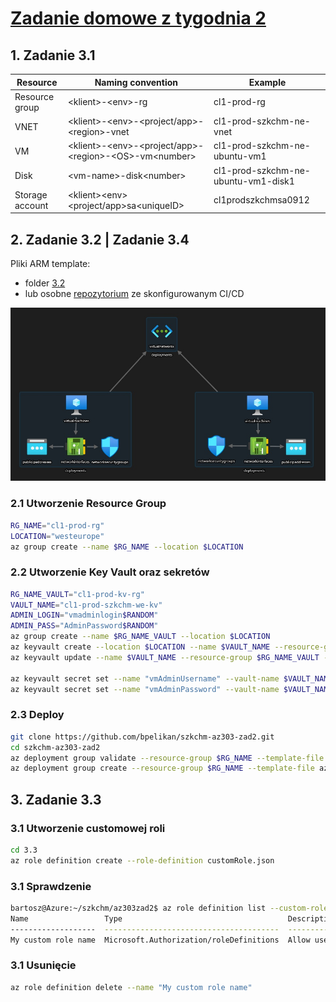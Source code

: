 # [Zadanie domowe z tygodnia 2](https://szkolachmury.pl/az-303-microsoft-azure-architect-technologies/tydzien-2-application-architecture-patterns-in-azure/praca-domowa/)

## 1. Zadanie 3.1 

| Resource        | Naming convention                                                | Example                              |
|-----------------|------------------------------------------------------------------|--------------------------------------|
| Resource group  | \<klient\>-\<env\>-rg                                            | cl1-prod-rg                          |
| VNET            | \<klient\>-\<env\>-\<project/app\>-\<region\>-vnet               | cl1-prod-szkchm-ne-vnet              |
| VM              | \<klient\>-\<env\>-\<project/app\>-\<region\>-\<OS\>-vm\<number\>| cl1-prod-szkchm-ne-ubuntu-vm1        |
| Disk            | \<vm-name\>-disk\<number\>                                       | cl1-prod-szkchm-ne-ubuntu-vm1-disk1  |
| Storage account | \<klient\>\<env\><project/app>sa\<uniqueID\>                     | cl1prodszkchmsa0912                  |


## 2. Zadanie 3.2 | Zadanie 3.4

Pliki ARM template:
* folder [3.2](./3.2)
* lub osobne [repozytorium](https://github.com/bpelikan/szkchm-az303-zad2) ze skonfigurowanym CI/CD

![Screen](./img/20201216212102.jpg "Screen")

### 2.1 Utworzenie Resource Group
```bash
RG_NAME="cl1-prod-rg"
LOCATION="westeurope"
az group create --name $RG_NAME --location $LOCATION
```

### 2.2 Utworzenie Key Vault oraz sekretów
```bash
RG_NAME_VAULT="cl1-prod-kv-rg"
VAULT_NAME="cl1-prod-szkchm-we-kv"
ADMIN_LOGIN="vmadminlogin$RANDOM"
ADMIN_PASS="AdminPassword$RANDOM"
az group create --name $RG_NAME_VAULT --location $LOCATION
az keyvault create --location $LOCATION --name $VAULT_NAME --resource-group $RG_NAME_VAULT
az keyvault update --name $VAULT_NAME --resource-group $RG_NAME_VAULT --enabled-for-template-deployment true

az keyvault secret set --name "vmAdminUsername" --vault-name $VAULT_NAME --value $ADMIN_LOGIN
az keyvault secret set --name "vmAdminPassword" --vault-name $VAULT_NAME --value $ADMIN_PASS
```

### 2.3 Deploy
```bash
git clone https://github.com/bpelikan/szkchm-az303-zad2.git
cd szkchm-az303-zad2
az deployment group validate --resource-group $RG_NAME --template-file azuredeploy.json --parameters azuredeploy.parameters.json 
az deployment group create --resource-group $RG_NAME --template-file azuredeploy.json --parameters azuredeploy.parameters.json 
```

## 3. Zadanie 3.3
### 3.1 Utworzenie customowej roli
```bash
cd 3.3
az role definition create --role-definition customRole.json
```

### 3.1 Sprawdzenie
```bash
bartosz@Azure:~/szkchm/az303zad2$ az role definition list --custom-role-only true -o table
Name                 Type                                     Description
-------------------  ---------------------------------------  ---------------------------------------------------------
My custom role name  Microsoft.Authorization/roleDefinitions  Allow user to start VM, stop VM and create support ticket
```

### 3.1 Usunięcie
```bash
az role definition delete --name "My custom role name"
```
